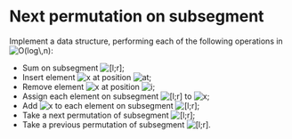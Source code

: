 # Next permutation on subsegment

Implement a data structure, performing each of the following operations in <img src="http://latex.codecogs.com/gif.latex?O(log\,n)" title="O(log\,n)" />:
- Sum on subsegment <img src="http://latex.codecogs.com/gif.latex?[l;r]" title="[l;r]" />;
- Insert element <img src="http://latex.codecogs.com/gif.latex?x" title="x" /> at position <img src="http://latex.codecogs.com/gif.latex?at" title="at" />;
- Remove element <img src="http://latex.codecogs.com/gif.latex?x" title="x" /> at position <img src="http://latex.codecogs.com/gif.latex?i" title="i" />;
- Assign each element on subsegment <img src="http://latex.codecogs.com/gif.latex?[l;r]" title="[l;r]" /> to <img src="http://latex.codecogs.com/gif.latex?x" title="x" />;
- Add <img src="http://latex.codecogs.com/gif.latex?x" title="x" /> to each element on subsegment <img src="http://latex.codecogs.com/gif.latex?[l;r]" title="[l;r]" />;
- Take a next permutation of subsegment <img src="http://latex.codecogs.com/gif.latex?[l;r]" title="[l;r]" />;
- Take a previous permutation of subsegment <img src="http://latex.codecogs.com/gif.latex?[l;r]" title="[l;r]" />.
